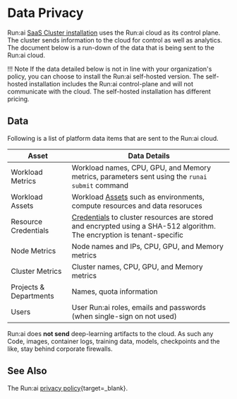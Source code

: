 # Data Privacy  

Run:ai [SaaS Cluster installation](../admin/runai-setup/installation-types.md) uses the Run:ai cloud as its control plane. The cluster sends information to the cloud for control as well as analytics. The document below is a run-down of the data that is being sent to the Run:ai cloud.


!!! Note
    If the data detailed below is not in line with your organization's policy, you can choose to install the Run:ai self-hosted version. The self-hosted installation includes the Run:ai control-plane and will not communicate with the cloud. The self-hosted installation has different pricing. 


## Data

Following is a list of platform data items that are sent to the Run:ai cloud.

| Asset   | Data Details  | 
|---------|---------------|
| Workload Metrics | Workload names, CPU, GPU, and Memory metrics, parameters sent using the `runai submit` command |
| Workload Assets | Workload [Assets](../Researcher/workloads/assets/building-blocks.md) such as environments, compute resources and data resoruces |
| Resource Credentials | [Credentials](../platform-admin/workloads/assets/credentials.md) to cluster resources are stored and encrypted using a SHA-512 algorithm. The encryption is tenant-specific |
| Node Metrics | Node names and IPs, CPU, GPU, and Memory metrics |
| Cluster Metrics | Cluster names, CPU, GPU, and Memory metrics |
| Projects & Departments | Names, quota information |
| Users | User Run:ai roles, emails and passwords (when single-sign on not used) |

Run:ai does __not send__ deep-learning artifacts to the cloud. As such any Code, images, container logs, training data, models, checkpoints and the like, stay behind corporate firewalls. 


## See Also

The Run:ai [privacy policy](https://www.run.ai/privacy/){target=_blank}. 
